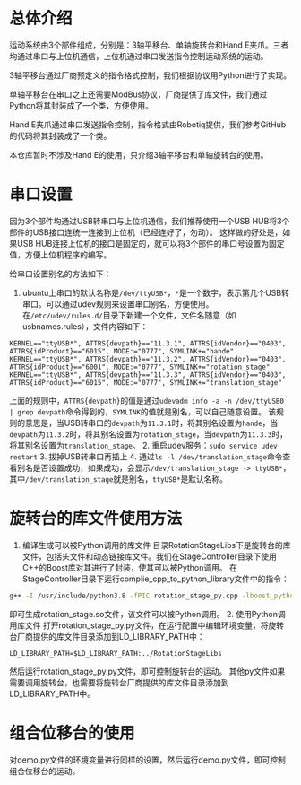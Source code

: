 # 总体介绍
运动系统由3个部件组成，分别是：3轴平移台、单轴旋转台和Hand E夹爪。三者均通过串口与上位机通信，上位机通过串口发送指令控制运动系统的运动。

3轴平移台通过厂商预定义的指令格式控制，我们根据协议用Python进行了实现。

单轴平移台在串口之上还需要ModBus协议，厂商提供了库文件，我们通过Python将其封装成了一个类，方便使用。

Hand E夹爪通过串口发送指令控制，指令格式由Robotiq提供，我们参考GitHub的代码将其封装成了一个类。

本仓库暂时不涉及Hand E的使用，只介绍3轴平移台和单轴旋转台的使用。
# 串口设置
因为3个部件均通过USB转串口与上位机通信，我们推荐使用一个USB HUB将3个部件的USB接口连统一连接到上位机（已经连好了，勿动）。
这样做的好处是，如果USB HUB连接上位机的接口是固定的，就可以将3个部件的串口号设置为固定值，方便上位机程序的编写。

给串口设置别名的方法如下：

1. ubuntu上串口的默认名称是`/dev/ttyUSB*`，`*`是一个数字，表示第几个USB转串口。可以通过udev规则来设置串口别名，方便使用。在`/etc/udev/rules.d/`目录下新建一个文件，文件名随意（如usbnames.rules），文件内容如下：
```
KERNEL=="ttyUSB*", ATTRS{devpath}=="11.3.1", ATTRS{idVendor}=="0403", ATTRS{idProduct}=="6015", MODE:="0777", SYMLINK+="hande"
KERNEL=="ttyUSB*", ATTRS{devpath}=="11.3.2", ATTRS{idVendor}=="0403", ATTRS{idProduct}=="6001", MODE:="0777", SYMLINK+="rotation_stage"
KERNEL=="ttyUSB*", ATTRS{devpath}=="11.3.3", ATTRS{idVendor}=="0403", ATTRS{idProduct}=="6015", MODE:="0777", SYMLINK+="translation_stage"
```
上面的规则中，`ATTRS{devpath}`的值是通过`udevadm info -a -n /dev/ttyUSB0 | grep devpath`命令得到的，`SYMLINK`的值就是别名，可以自己随意设置。
该规则的意思是，当USB转串口的`devpath`为`11.3.1`时，将其别名设置为`hande`，当`devpath`为`11.3.2`时，将其别名设置为`rotation_stage`，当`devpath`为`11.3.3`时，将其别名设置为`translation_stage`。
2. 重启udev服务：`sudo service udev restart`
3. 拔掉USB转串口再插上
4. 通过`ls -l /dev/translation_stage`命令查看别名是否设置成功，如果成功，会显示`/dev/translation_stage -> ttyUSB*`，其中`/dev/translation_stage`就是别名，`ttyUSB*`是默认名称。


# 旋转台的库文件使用方法
1. 编译生成可以被Python调用的库文件
目录RotationStageLibs下是旋转台的库文件，包括头文件和动态链接库文件。我们在StageController目录下使用C++的Boost库对其进行了封装，使其可以被Python调用。
在StageController目录下运行complie_cpp_to_python_library文件中的指令：

```bash
g++ -I /usr/include/python3.8 -fPIC rotation_stage_py.cpp -lboost_python38 -L ../RotationStageLibs/ -lGlobal -lNiMotionMotorSDK -l ModbusMaster -lQt5Core -shared -o rotation_stage.so
```
即可生成rotation_stage.so文件，该文件可以被Python调用。
2. 使用Python调用库文件
打开rotation_stage_py.py文件，在运行配置中编辑环境变量，将旋转台厂商提供的库文件目录添加到LD_LIBRARY_PATH中：
```
LD_LIBRARY_PATH=$LD_LIBRARY_PATH:../RotationStageLibs
```
然后运行rotation_stage_py.py文件，即可控制旋转台的运动。
其他py文件如果需要调用旋转台，也需要将旋转台厂商提供的库文件目录添加到LD_LIBRARY_PATH中。


# 组合位移台的使用

对demo.py文件的环境变量进行同样的设置，然后运行demo.py文件，即可控制组合位移台的运动。